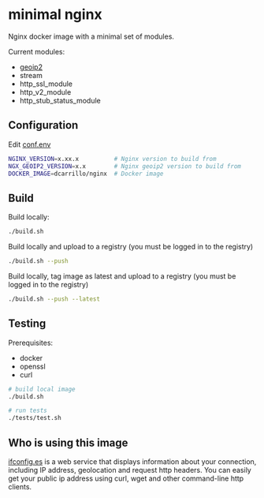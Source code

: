 # minimal nginx

Nginx docker image with a minimal set of modules.

Current modules:

  - [geoip2](https://github.com/leev/ngx_http_geoip2_module)
  - stream
  - http_ssl_module
  - http_v2_module
  - http_stub_status_module

## Configuration

Edit [conf.env](conf.env)

```bash
NGINX_VERSION=x.xx.x          # Nginx version to build from
NGX_GEOIP2_VERSION=x.x        # Nginx geoip2 version to build from
DOCKER_IMAGE=dcarrillo/nginx  # Docker image
```

## Build

Build locally:

```bash
./build.sh
```

Build locally and upload to a registry (you must be logged in to the registry)

```bash
./build.sh --push
```

Build locally, tag image as latest and upload to a registry (you must be logged in to the registry)

```bash
./build.sh --push --latest
```

## Testing

Prerequisites:

  - docker
  - openssl
  - curl

```bash
# build local image
./build.sh

# run tests
./tests/test.sh
```

## Who is using this image

[ifconfig.es](https://ifconfig.es) is a web service that displays information about your
connection, including IP address, geolocation and request http headers. You can easily get
your public ip address using curl, wget and other command-line http clients.

